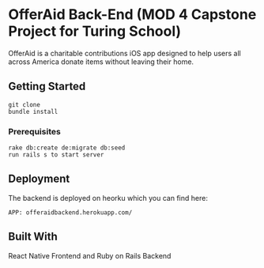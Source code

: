 # OfferAid Back-End (MOD 4 Capstone Project for Turing School)

OfferAid is a charitable contributions iOS app designed to help users all across America donate items without leaving their home.

## Getting Started

```
git clone
bundle install

```
### Prerequisites

```
rake db:create de:migrate db:seed
run rails s to start server
```

## Deployment

The backend is deployed on heorku which you can find here:

```
APP: offeraidbackend.herokuapp.com/
```

## Built With

React Native Frontend and Ruby on Rails Backend

